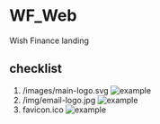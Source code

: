 # WF_Web
Wish Finance landing
## checklist

1. /images/main-logo.svg
![example](https://finles.capital/images/main-logo.svg)
2. /img/email-logo.jpg
![example](https://finles.capital/img/email-logo.jpg)
3. favicon.ico
![example](https://finles.capital/favicon.ico)